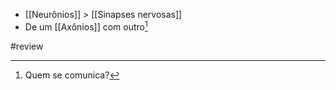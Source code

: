 + [[Neurônios]] > [[Sinapses nervosas]] 
+ De um [[Axônios]] com outro[^972463]

[^972463]: Quem se comunica?

#review 
